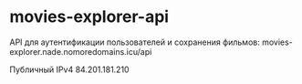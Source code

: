 # movies-explorer-api
API для аутентификации пользователей и сохранения фильмов:
movies-explorer.nade.nomoredomains.icu/api

Публичный IPv4 84.201.181.210
